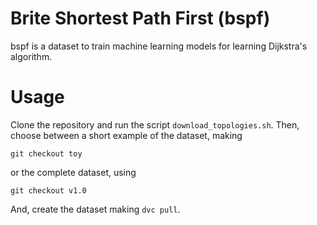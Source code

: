 # Brite Shortest Path First (bspf)
bspf is a dataset to train machine learning models for learning Dijkstra's
algorithm.

# Usage
Clone the repository and run the script `download_topologies.sh`.
Then, choose between a short example of the dataset, making
```
git checkout toy
```
or the complete dataset, using
```
git checkout v1.0
```
And, create the dataset making `dvc pull`.
